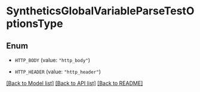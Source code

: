 # SyntheticsGlobalVariableParseTestOptionsType

## Enum

- `HTTP_BODY` (value: `"http_body"`)

- `HTTP_HEADER` (value: `"http_header"`)

[[Back to Model list]](../README.md#documentation-for-models) [[Back to API list]](../README.md#documentation-for-api-endpoints) [[Back to README]](../README.md)
